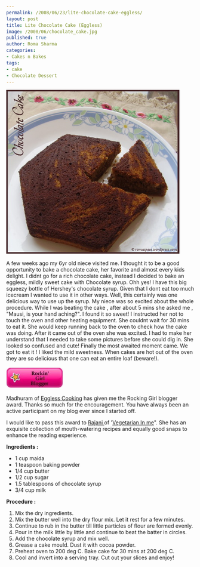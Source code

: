 ```yaml
--- 
permalink: /2008/06/23/lite-chocolate-cake-eggless/
layout: post
title: Lite Chocolate Cake (Eggless)
image: /2008/06/chocolate_cake.jpg
published: true
author: Roma Sharma
categories: 
- Cakes n Bakes
tags:
- cake
- Chocolate Dessert
---
```

<a href="/2008/06/chocolate_cake.jpg"><img class="alignnone size-full wp-image-336" src="/2008/06/chocolate_cake.jpg" alt="" width="464" height="439" /></a>

A few weeks ago my 6yr old niece visited me. I thought it to be a good opportunity to bake a chocolate cake, her favorite and almost every kids delight. I didnt go for a rich chocolate cake, instead I decided to bake an eggless, mildly sweet cake with Chocolate syrup. Ohh yes! I have this big squeezy bottle of Hershey's chocolate syrup. Given that I dont eat too much icecream I wanted to use it in other ways. Well, this certainly was one delicious way to use up the syrup.
My niece was so excited about the whole procedure. While I was beating the cake , after about 5 mins she asked me , "Mausi, is your hand aching?". I found it so sweet!
I instructed her not to touch the oven and other heating equipment. She couldnt wait for 30 mins to eat it. She would keep running back to the oven to check how the cake was doing.
After it came out of the oven she was excited. I had to make her understand that I needed to take some pictures before she could dig in. She looked so confused and cute!
Finally the most awaited moment came. We got to eat it ! I liked the mild sweetness. When cakes are hot out of the oven they are so delicious that one can eat an entire loaf (beware!).

<a href="/2008/06/rocking_girl4.jpg"><img class="alignnone size-medium wp-image-341" src="/2008/06/rocking_girl4.jpg?w=152" alt="" width="152" height="59" /></a>

Madhuram of <a href="http://www.egglesscooking.com/">Eggless Cooking</a> has given me the Rocking Girl blogger award. Thanks so much for the encouragement. You have always been an active participant on my blog ever since I started off.

I would like to pass this award to <a href="http://www.blogger.com/profile/18223428164337637538">Rajani </a>of '<a href="http://vegetarianinme.blogspot.com/">Vegetarian In me</a>". She has an exquisite collection of mouth-watering recipes and equally good snaps to enhance the reading experience.

<strong>Ingredients :</strong>
<ul>
	<li>1 cup maida</li>
	<li>1 teaspoon baking powder</li>
	<li>1/4 cup butter</li>
	<li>1/2 cup sugar</li>
	<li>1.5 tablespoons of chocolate syrup</li>
	<li>3/4 cup milk</li>
</ul>
<strong>Procedure :</strong>
<ol>
	<li>Mix the dry ingredients.</li>
	<li>Mix the butter well into the dry flour mix. Let it rest for a few minutes.</li>
	<li>Continue to rub in the butter till little particles of flour are formed evenly.</li>
	<li>Pour in the milk little by little and continue to beat the batter in circles.</li>
	<li>Add the chocolate syrup and mix well.</li>
	<li>Grease a cake mould. Dust it with cocoa powder.</li>
	<li>Preheat oven to 200 deg C. Bake cake for 30 mins at 200 deg C.</li>
	<li>Cool and invert into a serving tray. Cut out your slices and enjoy!</li>
</ol>
